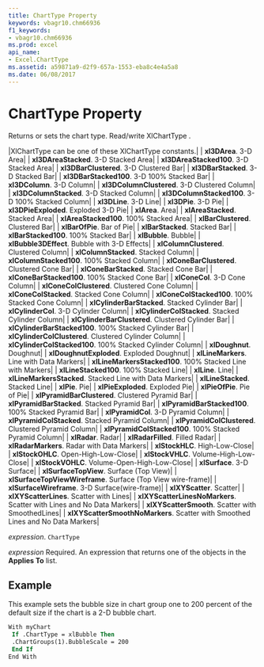 ```yaml
---
title: ChartType Property
keywords: vbagr10.chm66936
f1_keywords:
- vbagr10.chm66936
ms.prod: excel
api_name:
- Excel.ChartType
ms.assetid: a59871a9-d2f9-657a-1553-eba8c4e4a5a8
ms.date: 06/08/2017
---
```



# ChartType Property

Returns or sets the chart type. Read/write XlChartType .



|XlChartType can be one of these XlChartType constants.|
| **xl3DArea**. 3-D Area|
| **xl3DAreaStacked**. 3-D Stacked Area|
| **xl3DAreaStacked100**. 3-D Stacked Area|
| **xl3DBarClustered**. 3-D Clustered Bar|
| **xl3DBarStacked**. 3-D Stacked Bar|
| **xl3DBarStacked100**. 3-D 100% Stacked Bar|
| **xl3DColumn**. 3-D Column|
| **xl3DColumnClustered**. 3-D Clustered Column|
| **xl3DColumnStacked**. 3-D Stacked Column|
| **xl3DColumnStacked100**. 3-D 100% Stacked Column|
| **xl3DLine**. 3-D Line|
| **xl3DPie**. 3-D Pie|
| **xl3DPieExploded**. Exploded 3-D Pie|
| **xlArea**. Area|
| **xlAreaStacked**. Stacked Area|
| **xlAreaStacked100**. 100% Stacked Area|
| **xlBarClustered**. Clustered Bar|
| **xlBarOfPie**. Bar of Pie|
| **xlBarStacked**. Stacked Bar|
| **xlBarStacked100**. 100% Stacked Bar|
| **xlBubble**. Bubble|
| **xlBubble3DEffect**. Bubble with 3-D Effects|
| **xlColumnClustered**. Clustered Column|
| **xlColumnStacked**. Stacked Column|
| **xlColumnStacked100**. 100% Stacked Column|
| **xlConeBarClustered**. Clustered Cone Bar|
| **xlConeBarStacked**. Stacked Cone Bar|
| **xlConeBarStacked100**. 100% Stacked Cone Bar|
| **xlConeCol**. 3-D Cone Column|
| **xlConeColClustered**. Clustered Cone Column|
| **xlConeColStacked**. Stacked Cone Column|
| **xlConeColStacked100**. 100% Stacked Cone Column|
| **xlCylinderBarStacked**. Stacked Cylinder Bar|
| **xlCylinderCol**. 3-D Cylinder Column|
| **xlCylinderColStacked**. Stacked Cylinder Column|
| **xlCylinderBarClustered**. Clustered Cylinder Bar|
| **xlCylinderBarStacked100**. 100% Stacked Cylinder Bar|
| **xlCylinderColClustered**. Clustered Cylinder Column|
| **xlCylinderColStacked100**. 100% Stacked Cylinder Column|
| **xlDoughnut**. Doughnut|
| **xlDoughnutExploded**. Exploded Doughnut|
| **xlLineMarkers**. Line with Data Markers|
| **xlLineMarkersStacked100**. 100% Stacked Line with Markers|
| **xlLineStacked100**. 100% Stacked Line|
| **xlLine**. Line|
| **xlLineMarkersStacked**. Stacked Line with Data Markers|
| **xlLineStacked**. Stacked Line|
| **xlPie**. Pie|
| **xlPieExploded**. Exploded Pie|
| **xlPieOfPie**. Pie of Pie|
| **xlPyramidBarClustered**. Clustered Pyramid Bar|
| **xlPyramidBarStacked**. Stacked Pyramid Bar|
| **xlPyramidBarStacked100**. 100% Stacked Pyramid Bar|
| **xlPyramidCol**. 3-D Pyramid Column|
| **xlPyramidColStacked**. Stacked Pyramid Column|
| **xlPyramidColClustered**. Clustered Pyramid Column|
| **xlPyramidColStacked100**. 100% Stacked Pyramid Column|
| **xlRadar**. Radar|
| **xlRadarFilled**. Filled Radar|
| **xlRadarMarkers**. Radar with Data Markers|
| **xlStockHLC**. High-Low-Close|
| **xlStockOHLC**. Open-High-Low-Close|
| **xlStockVHLC**. Volume-High-Low-Close|
| **xlStockVOHLC**. Volume-Open-High-Low-Close|
| **xlSurface**. 3-D Surface|
| **xlSurfaceTopView**. Surface (Top View)|
| **xlSurfaceTopViewWireframe**. Surface (Top View wire-frame)|
| **xlSurfaceWireframe**. 3-D Surface(wire-frame)|
| **xlXYScatter**. Scatter|
| **xlXYScatterLines**. Scatter with Lines|
| **xlXYScatterLinesNoMarkers**. Scatter with Lines and No Data Markers|
| **xlXYScatterSmooth**. Scatter with SmoothedLines|
| **xlXYScatterSmoothNoMarkers**. Scatter with Smoothed Lines and No Data Markers|

 _expression_. `ChartType`

 _expression_ Required. An expression that returns one of the objects in the **Applies To** list.

## Example

This example sets the bubble size in chart group one to 200 percent of the default size if the chart is a 2-D bubble chart.


```vb
With myChart 
 If .ChartType = xlBubble Then 
 .ChartGroups(1).BubbleScale = 200 
 End If 
End With
```


